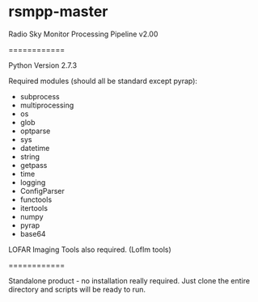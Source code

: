 rsmpp-master
============

Radio Sky Monitor Processing Pipeline v2.00

============

Python Version 2.7.3

Required modules (should all be standard except pyrap):

* subprocess
* multiprocessing
* os
* glob
* optparse
* sys
* datetime
* string
* getpass
* time
* logging
* ConfigParser
* functools
* itertools
* numpy
* pyrap
* base64

LOFAR Imaging Tools also required. (LofIm tools)

============

Standalone product - no installation really required. Just clone the entire directory and scripts will be ready to run.
